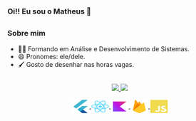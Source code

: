### Oi!! Eu sou o Matheus 🤠
##
  ### Sobre mim
  - 👨‍🎓 Formando em Análise e Desenvolvimento de Sistemas.
  - 😄 Pronomes: ele/dele.
  - 🖌 Gosto de desenhar nas horas vagas. 
##
<div align="center">
  <a href="https://github.com/MatheusConaga">
  <img height="140em" src="https://github-readme-stats.vercel.app/api?username=MatheusConaga&show_icons=true&theme=tokyonight&include_all_commits=true&count_private=true&border_radius=20"/>
  <img height="125em" src="https://github-readme-stats.vercel.app/api/top-langs/?username=MatheusConaga&layout=compact&langs_count=7&theme=tokyonight&border_radius=10"/>
</div>

<div align="center" style="display: inline_block"><br>
  <img align="center" alt="HTML" height="30" width="40" src="https://github.com/devicons/devicon/blob/master/icons/flutter/flutter-original.svg">
  <img align="center" alt="HTML" height="30" width="40" src="https://github.com/devicons/devicon/blob/master/icons/react/react-original.svg">
  <img align="center" alt="HTML" height="30" width="40" src="https://github.com/devicons/devicon/blob/master/icons/kotlin/kotlin-original.svg">
  <img align="center" alt="HTML" height="30" width="40" src="https://github.com/devicons/devicon/blob/master/icons/firebase/firebase-original.svg">
  <img align="center" alt="Js" height="30" width="40" src="https://raw.githubusercontent.com/devicons/devicon/master/icons/javascript/javascript-plain.svg">
</div>

##


